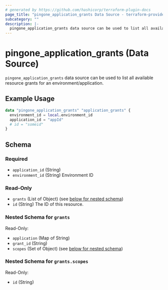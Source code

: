 ```yaml
---
# generated by https://github.com/hashicorp/terraform-plugin-docs
page_title: "pingone_application_grants Data Source - terraform-provider-pingone"
subcategory: ""
description: |-
  pingone_application_grants data source can be used to list all available resource grants for an environment/application.
---
```


# pingone_application_grants (Data Source)

`pingone_application_grants` data source can be used to list all available resource grants for an environment/application.

## Example Usage

```terraform
data "pingone_application_grants" "application_grants" {
  environment_id = local.environment_id
  application_id = "appId"
  # id = "someid"
}
```

<!-- schema generated by tfplugindocs -->
## Schema

### Required

- `application_id` (String)
- `environment_id` (String) Environment ID

### Read-Only

- `grants` (List of Object) (see [below for nested schema](#nestedatt--grants))
- `id` (String) The ID of this resource.

<a id="nestedatt--grants"></a>
### Nested Schema for `grants`

Read-Only:

- `application` (Map of String)
- `grant_id` (String)
- `scopes` (Set of Object) (see [below for nested schema](#nestedobjatt--grants--scopes))

<a id="nestedobjatt--grants--scopes"></a>
### Nested Schema for `grants.scopes`

Read-Only:

- `id` (String)


